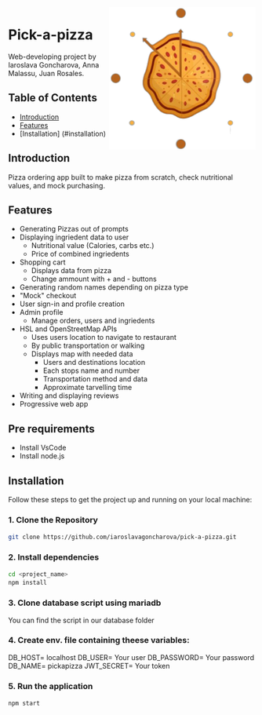 <img src="./public/images/pizza_logo2.png" align="right" />

# Pick-a-pizza

Web-developing project by Iaroslava Goncharova, Anna Malassu, Juan Rosales. 

## Table of Contents

- [Introduction](#introduction)
- [Features](#features)
- [Installation] (#installation)

## Introduction 
Pizza ordering app built to make pizza from scratch, check nutritional values, and mock purchasing. 

## Features

- Generating Pizzas out of prompts
- Displaying ingriedent data to user
    - Nutritional value (Calories, carbs etc.)
    - Price of combined ingriedents
- Shopping cart
    - Displays data from pizza
    - Change ammount with + and - buttons
- Generating random names depending on pizza type
- "Mock" checkout 
- User sign-in and profile creation
- Admin profile 
    - Manage orders, users and ingriedents
- HSL and OpenStreetMap APIs 
    - Uses users location to navigate to restaurant
    - By public transportation or walking
    - Displays map with needed data
        - Users and destinations location
        - Each stops name and number
        - Transportation method and data
        - Approximate tarvelling time
- Writing and displaying reviews 
- Progressive web app

## Pre requirements

- Install VsCode
- Install node.js

## Installation

Follow these steps to get the project up and running on your local machine:

### 1. Clone the Repository

```bash
git clone https://github.com/iaroslavagoncharova/pick-a-pizza.git
```
### 2. Install dependencies 

```bash
cd <project_name>
npm install
```
### 3. Clone database script using mariadb

You can find the script in our database folder

### 4. Create env. file containing theese variables:

DB_HOST= localhost
DB_USER= Your user
DB_PASSWORD= Your password
DB_NAME= pickapizza
JWT_SECRET= Your token

### 5. Run the application

``````
npm start
